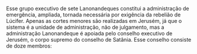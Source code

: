 ﻿Esse grupo executivo de sete Lanonandeques constitui a administração de emergência, ampliada, tornada necessária por exigência da rebelião de Lúcifer. Apenas as cortes menores são realizadas em Jerusém, já que o sistema é a unidade de administração, não de julgamento, mas a administração Lanonandeque é apoiada pelo conselho executivo de Jerusém, o corpo supremo do conselho de Satânia. Esse conselho consiste de doze membros: